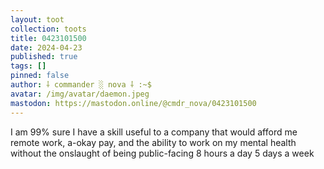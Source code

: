 ```yaml
---
layout: toot
collection: toots
title: 0423101500
date: 2024-04-23
published: true
tags: []
pinned: false
author: ⸸ commander ░ nova ⸸ :~$
avatar: /img/avatar/daemon.jpeg
mastodon: https://mastodon.online/@cmdr_nova/0423101500
---
```


I am 99% sure I have a skill useful to a company that would afford me remote work, a-okay pay, and the ability to work on my mental health without the onslaught of being public-facing 8 hours a day 5 days a week
